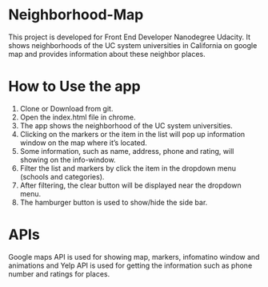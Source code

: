 # Neighborhood-Map
This project is developed for Front End Developer Nanodegree Udacity. It shows neighborhoods of the UC system universities in California on google map and provides information about these neighbor places.

# How to Use the app 
1. Clone or Download from git.
2. Open the index.html file in chrome.
3. The app shows the neighborhood of the UC system universities.
4. Clicking on the markers or the item in the list will pop up information window on the map where it’s located.
5. Some information, such as name, address, phone and rating, will showing on the info-window.
6. Filter the list and markers by click the item in the dropdown menu (schools and categories).
7. After filtering, the clear button will be displayed near the dropdown menu.
8. The hamburger button is used to show/hide the side bar.

# APIs 
Google maps API is used for showing map, markers, infomatino window and animations and Yelp API is used for getting the information such as phone number and ratings for places.
